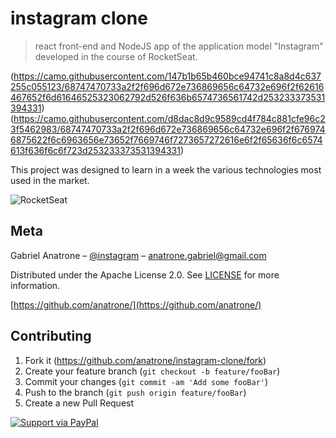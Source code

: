 # instagram clone
> react front-end and NodeJS app of the application model "Instagram" developed in the course of RocketSeat.

(https://camo.githubusercontent.com/147b1b65b460bce94741c8a8d4c637255c055123/68747470733a2f2f696d672e736869656c64732e696f2f62616467652f6d61646525323062792d526f636b6574736561742d253233373531394331)
(https://camo.githubusercontent.com/d8dac8d9c9589cd4f784c881cfe96c23f5462983/68747470733a2f2f696d672e736869656c64732e696f2f6769746875622f6c6963656e73652f7669746f7273657272616e6f2f65636f6c6574613f636f6c6f723d253233373531394331)

This project was designed to learn in a week the various technologies most used in the market.

![RocketSeat](https://s3-us-west-2.amazonaws.com/anchor-generated-image-bank/production/podcast_uploaded400/528611/528611-1529426771233-408cb5b776122.jpg)


## Meta

Gabriel Anatrone – [@instagram](https://instagram.com/anatrone) – anatrone.gabriel@gmail.com

Distributed under the Apache License 2.0. See [LICENSE](https://github.com/DLTK/models/blob/master/LICENSE) for more information.

[https://github.com/anatrone/](https://github.com/anatrone/)

## Contributing

1. Fork it (<https://github.com/anatrone/instagram-clone/fork>)
2. Create your feature branch (`git checkout -b feature/fooBar`)
3. Commit your changes (`git commit -am 'Add some fooBar'`)
4. Push to the branch (`git push origin feature/fooBar`)
5. Create a new Pull Request

[![Support via PayPal](https://cdn.rawgit.com/twolfson/paypal-github-button/1.0.0/dist/button.svg)](https://www.paypal.com/cgi-bin/webscr?cmd=_donations&business=4Q8ABHX2ZVV46&currency_code=USD&source=url)
